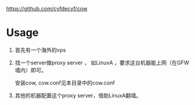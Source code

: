 

https://github.com/cyfdecyf/cow


# Usage

1. 首先有一个海外的vps

2. 找一个server做proxy server ， 如LinuxA ，要求这台机器能上网（在GFW墙内）即可。 

   安装cow, cow.conf见本目录中的cow.conf

3. 其他的机器配置这个proxy server，借助LinuxA翻墙。  



